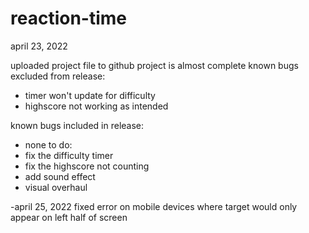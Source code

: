 # reaction-time

april 23, 2022

uploaded project file to github
project is almost complete
known bugs excluded from release:
- timer won't update for difficulty
- highscore not working as intended
  
known bugs included in release:
- none
to do:
- fix the difficulty timer
- fix the highscore not counting
- add sound effect
- visual overhaul
  
-april 25, 2022
fixed error on mobile devices where target would only appear on left half of screen
